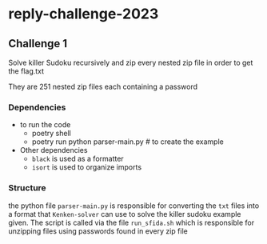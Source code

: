 # reply-challenge-2023

## Challenge 1

Solve killer Sudoku recursively and zip every nested zip file in order to get the flag.txt

They are 251 nested zip files each containing a password

### Dependencies

- to run the code
  - poetry shell
  - poetry run python parser-main.py # to create the example
- Other dependencies
  - `black` is used as a formatter
  - `isort` is used to organize imports

### Structure

the python file `parser-main.py` is responsible for converting the `txt` files into a format that `Kenken-solver` can use to solve the killer sudoku example given. The script is called via the file `run_sfida.sh` which is responsible for unzipping files using passwords found in every zip file
